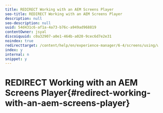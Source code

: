 ```yaml
---
title: REDIRECT Working with an AEM Screens Player
seo-title: REDIRECT Working with an AEM Screens Player
description: null
seo-description: null
uuid: 54d431c6-af1a-4a73-b76c-a949ad968819
contentOwner: jsyal
discoiquuid: c0a32907-a0e1-464b-a020-9cec6d7e2e31
noindex: true
redirecttarget: /content/help/en/experience-manager/6-4/screens/using/working-with-screens-player
index: y
internal: n
snippet: y
---
```


# REDIRECT Working with an AEM Screens Player{#redirect-working-with-an-aem-screens-player}

